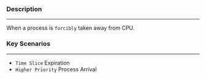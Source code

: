 ### Description
---
When a process is `forcibly` taken away from CPU.

### Key Scenarios
---
- `Time Slice` Expiration
- `Higher Priority` Process Arrival